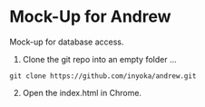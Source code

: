 # Mock-Up for Andrew
Mock-up for database access.


1. Clone the git repo into an empty folder ...
```
git clone https://github.com/inyoka/andrew.git
```
2. Open the index.html in Chrome.
